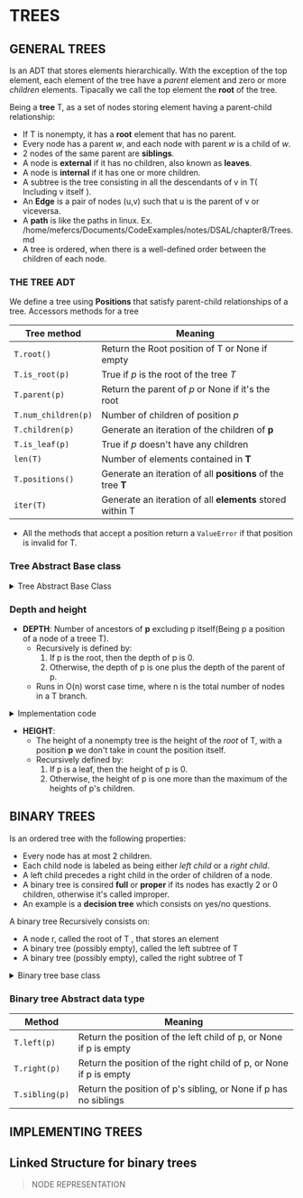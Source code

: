 # TREES

## GENERAL TREES

Is an ADT that stores elements hierarchically. With the exception of the top element, each element of the tree have a *parent* element and zero or more *children* elements. Tipacally we call the top element the **root**  of the tree.

Being a **tree** T, as a set of nodes storing element having a parent-child relationship:
- If T is nonempty, it has a **root** element that has no parent.
- Every node has a parent *w*, and each node with parent *w* is a child of *w*.
- 2 nodes of the same parent are **siblings**.
- A node is **external** if it has no children, also known as **leaves**.
- A node is **internal** if it has one or more children.
- A subtree is the tree consisting in all the descendants of v in T( Including v itself ).
- An **Edge** is a pair of nodes (u,v) such that u is the parent of v or viceversa.
- A **path** is like the paths in linux. Ex. /home/mefercs/Documents/CodeExamples/notes/DSAL/chapter8/Trees.md
- A tree is ordered, when there is a well-defined order between the children of each node.

### THE TREE ADT
We define a tree using **Positions** that satisfy parent-child relationships of a tree.
Accessors methods for a tree

| Tree method | Meaning |
|---|---|
| `T.root()` | Return the Root position of T or None if empty |
| `T.is_root(p)`  | True if *p* is the root of the tree *T* |
| `T.parent(p)` | Return the parent of *p* or None if it's the root |
| `T.num_children(p)` | Number of children of position *p* |
| `T.children(p)` | Generate an iteration of the children of **p** |
| `T.is_leaf(p)` | True if *p* doesn't have any children |
| `len(T)` | Number of elements contained in **T** |
| `T.positions()` | Generate an iteration of all **positions** of the tree **T** |
| `iter(T)` | Generate an iteration of all **elements** stored within T |

- All the methods that accept a position return a `ValueError` if that position is invalid for T.

### Tree Abstract Base class

<details>
<summary>
  Tree Abstract Base Class
</summary>

```py
class Tree:
    """Abstract base class representing a tree structure"""
    class Position:
        """ Abstraction that represents the location of a single element """
        def element(self)->None: 
            """ Returns the element stored in this Position"""
            raise NotImplemented("must be implemented by subclass")
        def __eq__(self,other) -> bool:
            raise NotImplemented("must be implemented by subclass")
        def __ne__(self,other) -> bool:
            return not (self==other)
    def root( self ):
        """Returns the Root Position or None if the Tree is empty"""
        raise NotImplemented("must be implemented by subclass")
    def parent( self , p ):
        """Return the parent Position or None if p is root"""
        raise NotImplemented("must be implemented by subclass")
    def num_children( self , p ): 
        """Return the number of children that Position p has"""
        raise NotImplemented("must be implemented by subclass")
    def children( self , p ): 
        """Generate an iteration of Position representing p's children"""
        raise NotImplemented("must be implemented by subclass")
    def __len__(self): 
        """Total number of ELEMENTS of the Tree"""
        raise NotImplemented("must be implemented by subclass")
    def is_root(self, p) -> bool: 
        """True if Position p is the Root of the Tree"""
        return self.root() == p
    def is_leaf(self,p) -> bool: 
        """True if position p doesn't have any children"""
        return self.num_children(p) == 0
    def is_empty(self):
        """True if the tree is empty"""
        return len(self) == 0
```

</details>

### Depth and height

- **DEPTH**: Number of ancestors of **p** excluding p itself(Being p a position of a node of a treee T).
  - Recursively is defined by: 
    1. If p is the root, then the depth of p is 0.
    2. Otherwise, the depth of p is one plus the depth of the parent of p.
  - Runs in O(n) worst case time, where n is the total number of nodes in a T branch.

<details>

<summary>Implementation code</summary>

```py
def depth(self, p):
  if self.is_root(p):
    return 0 
  else:
    return 1 + self.depth( self.parent(p) )
```
</details>

- **HEIGHT**:
  - The height of a nonempty tree is the height of the *root* of T, with a position **p** we don't take in count the position itself.
  - Recursively defined by: 
    1. If p is a leaf, then the height of p is 0.
    2. Otherwise, the height of p is one more than the maximum of the heights of p's children.


## BINARY TREES

Is an ordered tree with the following properties: 
  - Every node has at most 2 children.
  - Each child node is labeled as being either *left child* or a *right child*.
  - A left child precedes a right child in the order of children of a node.
- A binary tree is consired **full** or **proper** if its nodes has exactly 2 or 0 children, otherwise it's called improper.
- An example is a **decision tree** which consists on yes/no questions.

A binary tree Recursively consists on: 
- A node r, called the root of T , that stores an element
- A binary tree (possibly empty), called the left subtree of T
- A binary tree (possibly empty), called the right subtree of T

<details>

<summary>Binary tree base class</summary>

```py
class BinaryTree(Tree): 
    """Abstract base class representing a binary tree structure"""
    def left(self,p): 
        """Return a Position representing p's left child or None if p doesn't have a left child"""
        raise NotImplementedError('must by implemented by a subclass')
    def right(self,p): 
        """Return a Position representing p's right child or None if p doesn't have a right child"""
        raise NotImplementedError('must by implemented by a subclass')
    def sibling(self, p): 
        """Return a Position representing p's sibling (or None if no sibling)"""
        parent = self.parent()
        if parent is None:
            return None #p is the root
        else:
            if p == self.left(parent):
                return self.right(parent)
            else:
                return self.left(parent)
    def children(self,p): 
        """Generate an iteration of Position representing p's children"""
        if self.left(p) is not None:
            yield self.left(p)
        if self.right(p) is not None:
            yield self.right(p)
```

</details>

### Binary tree Abstract data type

|Method|Meaning|
|---|---|
| `T.left(p)` |Return the position of the left child of p, or None if p is empty|
| `T.right(p)` |Return the position of the right child of p, or None if p is empty|
| `T.sibling(p)` | Return the position of p's sibling, or None if p has no siblings|

## IMPLEMENTING TREES

## Linked Structure for binary trees

> NODE REPRESENTATION



